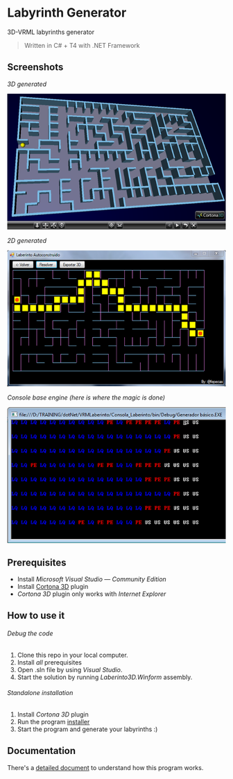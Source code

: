 # Labyrinth Generator
3D-VRML labyrinths generator

> Written in C# + T4 with .NET Framework

## Screenshots

*3D generated*

![alt text](https://github.com/fepecas/labyrinth/blob/master/src/Form/Resources/laberinto.png?raw=true)

*2D generated*

![alt text](https://github.com/fepecas/labyrinth/blob/master/src/Form/Resources/laberinto2.png?raw=true)

*Console base engine (here is where the magic is done)*

![alt text](https://github.com/fepecas/labyrinth/blob/master/src/Form/Resources/laberinto3.png?raw=true)

## Prerequisites
- Install _Microsoft Visual Studio — Community Edition_
- Install [Cortona 3D](https://github.com/fepecas/labyrinth/blob/master/install/cortona3d-viewer-64bit.msi) plugin
- _Cortona 3D_ plugin only works with _Internet Explorer_

## How to use it

###### Debug the code
1. Clone this repo in your local computer.
2. Install _all_ prerequisites
3. Open .sln file by using _Visual Studio_.
4. Start the solution by running _Laberinto3D.Winform_ assembly.

###### Standalone installation
1. Install _Cortona 3D_ plugin
2. Run the program [installer](https://github.com/fepecas/labyrinth/raw/master/install/VRMLaberinto3D.msi)
3. Start the program and generate your labyrinths :)

## Documentation
There's a [detailed document](https://github.com/fepecas/labyrinth/raw/master/doc/Informe_Final.pdf) to understand how this program works.
